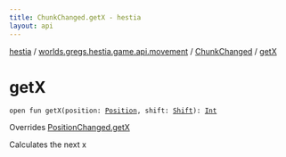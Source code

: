 ```yaml
---
title: ChunkChanged.getX - hestia
layout: api
---
```


<div class='api-docs-breadcrumbs'><a href="../../index.html">hestia</a> / <a href="../index.html">worlds.gregs.hestia.game.api.movement</a> / <a href="index.html">ChunkChanged</a> / <a href="./get-x.html">getX</a></div>

# getX

<div class="signature"><code><span class="keyword">open</span> <span class="keyword">fun </span><span class="identifier">getX</span><span class="symbol">(</span><span class="parameterName" id="worlds.gregs.hestia.game.api.movement.ChunkChanged$getX(worlds.gregs.hestia.game.plugins.core.components.map.Position, worlds.gregs.hestia.game.api.movement.Shift)/position">position</span><span class="symbol">:</span>&nbsp;<a href="../../worlds.gregs.hestia.game.plugins.core.components.map/-position/index.html"><span class="identifier">Position</span></a><span class="symbol">, </span><span class="parameterName" id="worlds.gregs.hestia.game.api.movement.ChunkChanged$getX(worlds.gregs.hestia.game.plugins.core.components.map.Position, worlds.gregs.hestia.game.api.movement.Shift)/shift">shift</span><span class="symbol">:</span>&nbsp;<a href="../-shift/index.html"><span class="identifier">Shift</span></a><span class="symbol">)</span><span class="symbol">: </span><a href="https://kotlinlang.org/api/latest/jvm/stdlib/kotlin/-int/index.html"><span class="identifier">Int</span></a></code></div>

Overrides <a href="../-position-changed/get-x.html">PositionChanged.getX</a>

Calculates the next x

